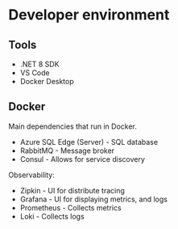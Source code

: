 # Developer environment

## Tools

* .NET 8 SDK
* VS Code
* Docker Desktop

## Docker

Main dependencies that run in Docker.

* Azure SQL Edge (Server) - SQL database
* RabbitMQ - Message broker
* Consul - Allows for service discovery

Observability:

* Zipkin - UI for distribute tracing
* Grafana - UI for displaying metrics, and logs
* Prometheus - Collects metrics
* Loki - Collects logs
